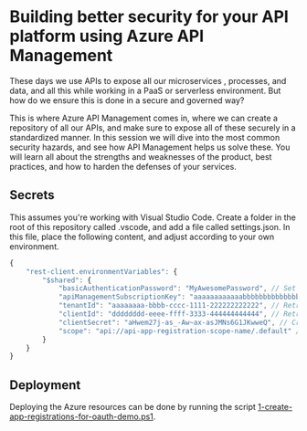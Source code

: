 # Building better security for your API platform using Azure API Management

These days we use APIs to expose all our microservices , processes, and data, and all this while working in a PaaS or serverless environment. But how do we ensure this is done in a secure and governed way?

This is where Azure API Management comes in, where we can create a repository of all our APIs, and make sure to expose all of these securely in a standardized manner. In this session we will dive into the most common security hazards, and see how API Management helps us solve these. You will learn all about the strengths and weaknesses of the product, best practices, and how to harden the defenses of your services.

## Secrets

This assumes you're working with Visual Studio Code. Create a folder in the root of this repository called .vscode, and add a file called settings.json. In this file, place the following content, and adjust according to your own environment.

```javascript
{
    "rest-client.environmentVariables": {
        "$shared": {
            "basicAuthenticationPassword": "MyAwesomePassword", // Set any password you like, do this before deployment as it will be dynamically retrieved from the deployment script.
            "apiManagementSubscriptionKey": "aaaaaaaaaaaabbbbbbbbbbbbbb111111111111", // Retrieve from API Management after deployment.
            "tenantId": "aaaaaaaa-bbbb-cccc-1111-222222222222", // Retrieve from Azure Active Directory on the Overview blade
            "clientId": "dddddddd-eeee-ffff-3333-444444444444", // Retrieve from Azure Active Directory after creating the app registrations described on https://bit.ly/api-management-oauth-aad.
            "clientSecret": "aHwem27j-as_-Aw~ax-asJMNs6G1JKwweQ", // Created during creating the app registrations described on https://bit.ly/api-management-oauth-aad.
            "scope": "api://api-app-registration-scope-name/.default" // Configured during creating the app registrations described on https://bit.ly/api-management-oauth-aad.
        }
    }
}
```

## Deployment

Deploying the Azure resources can be done by running the script [1-create-app-registrations-for-oauth-demo.ps1](./Assets/Code/IaC/1-create-app-registrations-for-oauth-demo.ps1).
